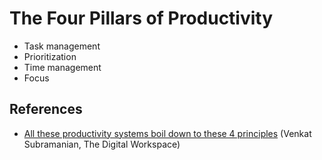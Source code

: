 # The Four Pillars of Productivity

- Task management
- Prioritization
- Time management
- Focus

## References

- [All these productivity systems boil down to these 4 principles](https://thedigitalworkplace.com/articles/principles-of-productivity-systems/)
  (Venkat Subramanian, The Digital Workspace)

